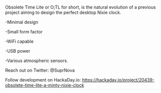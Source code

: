 Obsolete Time Lite or O;TL for short, is the natural evolution of a previous project aiming to design the perfect desktop Nixie clock. 

 -Minimal design
 
 -Small form factor 
 
 -WiFi capable 
 
 -USB power 
 
 -Various atmospheric sensors. 



Reach out on Twitter: 
@SuprNova

Follow development on HackaDay.io:
https://hackaday.io/project/20439-obsolete-time-lite-a-minty-nixie-clock

